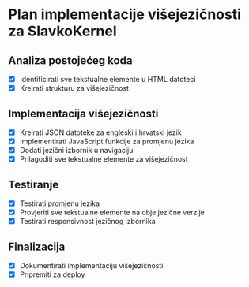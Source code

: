 # Plan implementacije višejezičnosti za SlavkoKernel

## Analiza postojećeg koda
- [x] Identificirati sve tekstualne elemente u HTML datoteci
- [x] Kreirati strukturu za višejezičnost

## Implementacija višejezičnosti
- [x] Kreirati JSON datoteke za engleski i hrvatski jezik
- [x] Implementirati JavaScript funkcije za promjenu jezika
- [x] Dodati jezični izbornik u navigaciju
- [x] Prilagoditi sve tekstualne elemente za višejezičnost

## Testiranje
- [x] Testirati promjenu jezika
- [x] Provjeriti sve tekstualne elemente na obje jezične verzije
- [x] Testirati responsivnost jezičnog izbornika

## Finalizacija
- [x] Dokumentirati implementaciju višejezičnosti
- [x] Pripremiti za deploy
